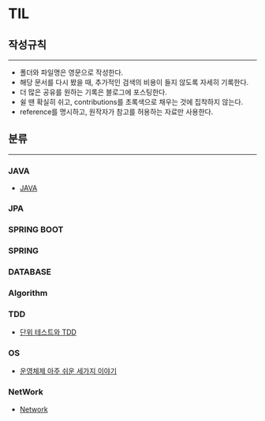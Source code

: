 # TIL

## 작성규칙

---

- 폴더와 파일명은 영문으로 작성한다.
- 해당 문서를 다시 봤을 때, 추가적인 검색의 비용이 들지 않도록 자세히 기록한다.
- 더 많은 공유를 원하는 기록은 블로그에 포스팅한다.
- 쉴 땐 확실히 쉬고, contributions를 초록색으로 채우는 것에 집착하지 않는다.
- reference를 명시하고, 원작자가 참고를 허용하는 자료만 사용한다.

## 분류

---

### JAVA

- [JAVA](https://github.com/akskflwn/TIL/tree/main/JAVA#readme)

### JPA

### SPRING BOOT

### SPRING

### DATABASE

### Algorithm

### TDD

- [단위 테스트와 TDD](https://github.com/akskflwn/TIL/blob/main/TDD/Testcode.md)

### OS

- [운영체제 아주 쉬운 세가지 이야기](https://github.com/akskflwn/TIL/blob/main/OS/os.md)

### NetWork

- [Network](https://github.com/akskflwn/TIL/blob/main/Network/README.md)
